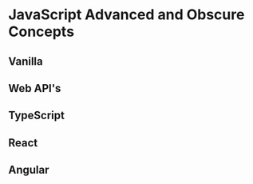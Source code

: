 # JavaScript Advanced and Obscure Concepts

## Vanilla

## Web API's

## TypeScript

## React

## Angular
